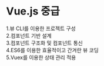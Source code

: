 # Vue.js 중급

1.뷰 CLI를 이용한 프로젝트 구성<br>
2.컴포넌트 기반 설계<br>
3.컴포넌트 구조화 및 컴포넌트 통신<br>
4.ES6를 이용한 효율적이고 간겨란 뷰 코딩<br>
5.Vuex를 이용한 상태 관리 적용<br>
